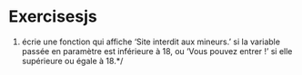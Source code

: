 # Exercisesjs
1. écrie une fonction qui affiche ‘Site interdit aux mineurs.’ 
si la variable passée en paramètre est inférieure à 18, ou ‘Vous pouvez 
entrer !’ si elle supérieure ou égale à 18.*/
